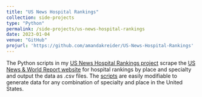 ```yaml
---
title: "US News Hospital Rankings"
collection: side-projects
type: "Python"
permalink: /side-projects/us-news-hospital-rankings
date: 2023-01-04
venue: "GitHub"
projurl: 'https://github.com/amandakreider/US-News-Hospital-Rankings'
---
```

The Python scripts in my <a target="_blank" href="https://github.com/amandakreider/US-News-Hospital-Rankings">US News Hospital Rankings project</a> scrape the <a target="_blank" href="https://health.usnews.com/best-hospitals">US News & World Report website</a> for hospital rankings by place and specialty and output the data as .csv files. The <a target="_blank" href="https://github.com/amandakreider/US-News-Hospital-Rankings/tree/main/scripts">scripts</a> are easily modifiable to generate data for any combination of specialty and place in the United States. 


